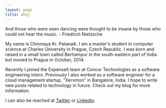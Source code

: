 ```yaml
---
layout: page
title: Ahoj
---
```


<p class="message">
    And those who were seen dancing were thought to be insane by those who could not hear the music. - Friedrich Nietzsche
</p>

My name is Chinmaya Kr. Patanaik. I am a master's student in computer science at Charles University in Prague, Czech Republic. I was born and raised in a small town called Berhampur in the south-eastern part of India but moved to Prague in October, 2014.

Recently I joined the ExpenseIt team at Concur Technologies as a software engineering intern. Previously I also worked as a software engineer for a cloud management startup, "Xervmon" in Bangalore, India. I hope to write new posts related to technology in future. Check out my blog for more information.

I can also be reached at [Twitter](https://twitter.com/CPatanaik) or [Linkedin](https://cz.linkedin.com/in/chinmayakrpatanaik).
